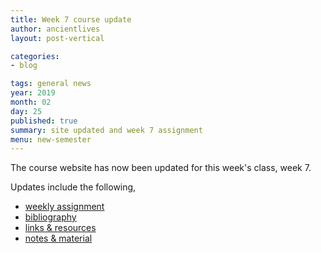 ```yaml
---
title: Week 7 course update
author: ancientlives
layout: post-vertical

categories:
- blog

tags: general news
year: 2019
month: 02
day: 25
published: true
summary: site updated and week 7 assignment
menu: new-semester
---
```


The course website has now been updated for this week's class, week 7.

Updates include the following,

* [weekly assignment](/weekly_assignment)
* [bibliography](/bibliography)
* [links & resources](/links)
* [notes & material](/notes)

